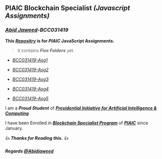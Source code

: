 ## PIAIC Blockchain Specialist _(Javascript Assignments)_
### **_[Abid Jaweed](https://github.com/Abidjaweed)-BCC031419_**

**This _[Repositry](https://github.com/Abidjaweed/Assignments-BCC031419)_ is for _PIAIC_ JavaScript Assignments.** 

> It contains **_Five Folders_** yet.

- _[BCC031419-Asg1](https://github.com/Abidjaweed/Assignments-BCC031419/tree/master/BCC031419-Asg1)_

- _[BCC031419-Asg2](https://github.com/Abidjaweed/Assignments-BCC031419/tree/master/BCC031419-Asg2)_

- _[BCC031419-Asg3](https://github.com/Abidjaweed/Assignments-BCC031419/tree/master/BCC031419-Asg3)_

- _[BCC031419-Asg4](https://github.com/Abidjaweed/Assignments-BCC031419/tree/master/BCC031419-Asg4)_

- _[BCC031419-Asg5](https://github.com/Abidjaweed/Assignments-BCC031419/tree/master/BCC031419-Asg5)_


I am a **_Proud Student_** of **_[Presidential Initiative for Artificial Intelligence & Computing](https://www.piaic.org)_**

I have been Enrolled in **_[Blockchain Specialist Program](https://www.piaic.org/block-chain)_** of **_[PIAIC](https://www.piaic.org)_** since January.

:+1: **_Thanks for Reading this._** :+1:

##### **_Regards [@Abidjaweed](https://github.com/Abidjaweed)_**
